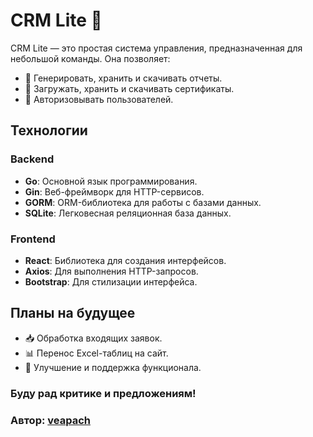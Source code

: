# CRM Lite 🚀

CRM Lite — это простая система управления, предназначенная для небольшой команды. Она позволяет:

- 📄 Генерировать, хранить и скачивать отчеты.
- 📜 Загружать, хранить и скачивать сертификаты.
- 🔐 Авторизовывать пользователей.

## Технологии

### Backend

- **Go**: Основной язык программирования.
- **Gin**: Веб-фреймворк для HTTP-сервисов.
- **GORM**: ORM-библиотека для работы с базами данных.
- **SQLite**: Легковесная реляционная база данных.

### Frontend

- **React**: Библиотека для создания интерфейсов.
- **Axios**: Для выполнения HTTP-запросов.
- **Bootstrap**: Для стилизации интерфейса.

## Планы на будущее

- 📥 Обработка входящих заявок.
- 📊 Перенос Excel-таблиц на сайт.
- 🔧 Улучшение и поддержка функционала.

### Буду рад критике и предложениям!

### Автор: [veapach](https://github.com/veapach)

